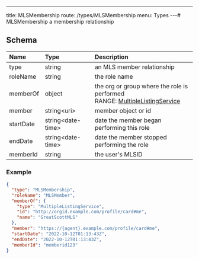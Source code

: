 ---
title: MLSMembership
route: /types/MLSMembership
menu: Types
---# MLSMembership
a membership relationship


## Schema
| Name | Type | Description |
|:-----| :--- | :---------- |
| type | string | an MLS member relationship  |
| roleName | string | the role name  |
| memberOf | object | the org or group where the role is performed <br/>RANGE: [MultipleListingService](/types/MultipleListingService) |
| member | string&lt;uri&gt;  | member object or id  |
| startDate | string&lt;date-time&gt;  | date the member began performing this role  |
| endDate | string&lt;date-time&gt;  | date the member stopped performing the role  |
| memberId | string | the user's MLSID  |

### Example
```json
{
  "type": "MLSMembership",
  "roleName": "MLSMember",
  "memberOf": {
    "type": "MultipleListingService",
    "id": "http://orgid.example.com/profile/card#me",
    "name": "GreatScottMLS"
  },
  "member": "https://{agent}.example.com/profile/card#me",
  "startDate": "2022-10-12T01:13:43Z",
  "endDate": "2022-10-12T01:13:43Z",
  "memberId": "memberid123"
}
```
